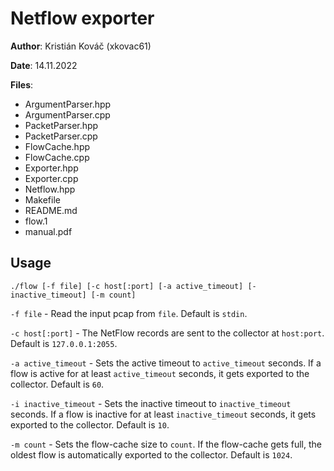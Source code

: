 # Netflow exporter

**Author**: Kristián Kováč (xkovac61)

**Date**: 14.11.2022

**Files**:

- ArgumentParser.hpp
- ArgumentParser.cpp
- PacketParser.hpp
- PacketParser.cpp
- FlowCache.hpp
- FlowCache.cpp
- Exporter.hpp
- Exporter.cpp
- Netflow.hpp
- Makefile
- README.md
- flow.1
- manual.pdf

## Usage

`./flow [-f file] [-c host[:port] [-a active_timeout] [-inactive_timeout] [-m count]`

`-f file` - Read the input pcap from `file`.
Default is `stdin`.

`-c host[:port]` - The NetFlow records are sent to the collector at `host:port`.
Default is `127.0.0.1:2055`.

`-a active_timeout` - Sets the active timeout to `active_timeout` seconds. If a flow is active for at least `active_timeout` seconds, it gets exported to the collector.
Default is `60`.

`-i inactive_timeout` - Sets the inactive timeout to `inactive_timeout` seconds. If a flow is inactive for at least `inactive_timeout` seconds, it gets exported to the collector. Default is `10`.

`-m count` - Sets the flow-cache size to `count`. If the flow-cache gets full, the oldest flow is automatically exported to the collector.
Default is `1024`.
